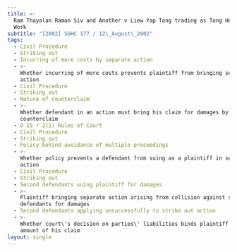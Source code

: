 ```yaml
---
title: >-
  Ram Thayalan Raman Siv and Another v Liew Yap Tong trading as Tong Heng Motor
  Work
subtitle: "[2002] SGHC 177 / 12\_August\_2002"
tags:
  - Civil Procedure
  - Striking out
  - Incurring of more costs by separate action
  - >-
    Whether incurring of more costs prevents plaintiff from bringing separate
    action
  - Civil Procedure
  - Striking out
  - Nature of counterclaim
  - >-
    Whether defendant in an action must bring his claim for damages by way of
    counterclaim
  - O 15 r 2(1) Rules of Court
  - Civil Procedure
  - Striking out
  - Policy behind avoidance of multiple proceedings
  - >-
    Whether policy prevents a defendant from suing as a plaintiff in separate
    action
  - Civil Procedure
  - Striking out
  - Second defendants suing plaintiff for damages
  - >-
    Plaintiff bringing separate action arising from collision against second
    defendants for damages
  - Second defendants applying unsuccessfully to strike out action
  - >-
    Whether court\'s decision on parties\' liabilities binds plaintiff on the
    amount of his claim
layout: single
---
```



